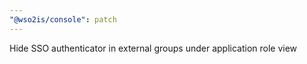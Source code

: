 ```yaml
---
"@wso2is/console": patch
---
```


Hide SSO authenticator in external groups under application role view
